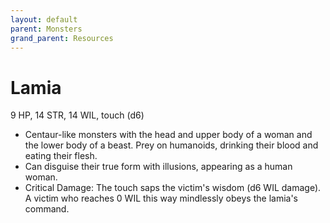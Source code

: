 ```yaml
---
layout: default
parent: Monsters
grand_parent: Resources
---
```


# Lamia

9 HP, 14 STR, 14 WIL, touch (d6)

- Centaur-like monsters with the head and upper body of a woman and the lower body of a beast. Prey on humanoids, drinking their blood and eating their flesh.
- Can disguise their true form with illusions, appearing as a human woman.
- Critical Damage: The touch saps the victim's wisdom (d6 WIL damage). A victim who reaches 0 WIL this way mindlessly obeys the lamia's command.



